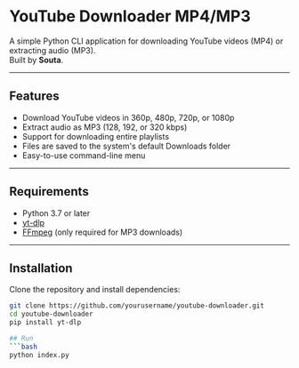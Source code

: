 # YouTube Downloader MP4/MP3

A simple Python CLI application for downloading YouTube videos (MP4) or extracting audio (MP3).  
Built by **Souta**.

---

## Features

- Download YouTube videos in 360p, 480p, 720p, or 1080p
- Extract audio as MP3 (128, 192, or 320 kbps)
- Support for downloading entire playlists
- Files are saved to the system's default Downloads folder
- Easy-to-use command-line menu

---

## Requirements

- Python 3.7 or later
- [yt-dlp](https://github.com/yt-dlp/yt-dlp)
- [FFmpeg](https://ffmpeg.org/) (only required for MP3 downloads)

---

## Installation

Clone the repository and install dependencies:

```bash
git clone https://github.com/yourusername/youtube-downloader.git
cd youtube-downloader
pip install yt-dlp

## Run
```bash
python index.py
